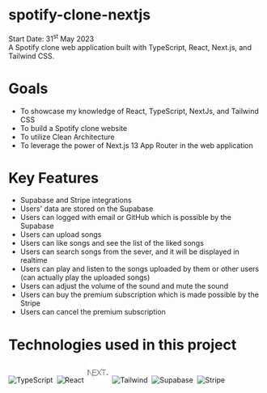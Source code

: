 # spotify-clone-nextjs

Start Date: 31<sup>st</sup> May 2023<br>
A Spotify clone web application built with TypeScript, React, Next.js, and Tailwind CSS.

# Goals

- To showcase my knowledge of React, TypeScript, NextJs, and Tailwind CSS
- To build a Spotify clone website
- To utilize Clean Architecture
- To leverage the power of Next.js 13 App Router in the web application

# Key Features

- Supabase and Stripe integrations
- Users' data are stored on the Supabase
- Users can logged with email or GitHub which is possible by the Supabase
- Users can upload songs
- Users can like songs and see the list of the liked songs
- Users can search songs from the sever, and it will be displayed in realtime
- Users can play and listen to the songs uploaded by them or other users (can actually play the uploaded songs)
- Users can adjust the volume of the sound and mute the sound
- Users can buy the premium subscription which is made possible by the Stripe
- Users can cancel the premium subscription

# Technologies used in this project
<div>
  <img src="https://www.vectorlogo.zone/logos/typescriptlang/typescriptlang-icon.svg" title="TypeScript" alt="TypeScript" width="40" height="40"/>&nbsp;
  <img src="https://www.vectorlogo.zone/logos/reactjs/reactjs-icon.svg" title="React" alt="React" width="40" height="40"/>&nbsp;
  <img src="https://github.com/devicons/devicon/blob/master/icons/nextjs/nextjs-original-wordmark.svg" title="NextJS" alt="NextJS" width="40" height="40"/>&nbsp;
  <img src="https://www.vectorlogo.zone/logos/tailwindcss/tailwindcss-icon.svg" title="Tailwind" alt="Tailwind" width="40" height="40"/>&nbsp;
  <img src="https://www.vectorlogo.zone/logos/supabase/supabase-icon.svg" title="Supabase" alt="Supabase" width="40" height="40"/>&nbsp;
  <img src="https://www.vectorlogo.zone/logos/stripe/stripe-icon.svg" title="Stripe" alt="Stripe" width="40" height="40"/>&nbsp;
</div>
